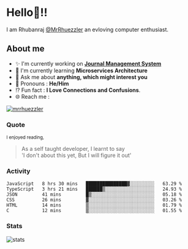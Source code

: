 
  
  
# Hello:wave:!!
I am Rhubanraj [@MrRhuezzler](https://github.com/MrRhuezzler) an evloving computer enthusiast.

## About me
- :sparkles: I'm currently working on [**Journal Management System**](https://manuscript.psgtech.ac.in)
- :book: I'm currently learning **Microservices Architecture**
- :speech_balloon: Ask me about **anything, which might interest you**
- :man: Pronouns : **He/Him**
- :interrobang: Fun fact : **I Love Connections and Confusions**.
- :globe_with_meridians: Reach me :  
  
[![mrrhuezzler](https://img.shields.io/badge/LinkedIn-0077B5?style=for-the-badge&logo=linkedin&logoColor=white)](https://www.linkedin.com/in/mrrhuezzler/)
<!--
### Interesting things, I found :bangbang:
-->
<!--
## Skills

## Drop a, Hi !
-->

<!-- 
Quotes
>  Always we overestimate the amount of work we can do in a day,  
>  and underestimate the amount we can do in our lifetime.
-->

### Quote
<sub>I enjoyed reading,</sub>
> As a self taught developer, I learnt to say  
> 'I don't about this yet, But I will figure it out'

### Activity
<!--START_SECTION:waka-->

```text
JavaScript   8 hrs 30 mins   ███████████████▓░░░░░░░░░   63.29 %
TypeScript   3 hrs 21 mins   ██████▒░░░░░░░░░░░░░░░░░░   24.93 %
JSON         41 mins         █▒░░░░░░░░░░░░░░░░░░░░░░░   05.18 %
CSS          26 mins         ▓░░░░░░░░░░░░░░░░░░░░░░░░   03.26 %
HTML         14 mins         ▒░░░░░░░░░░░░░░░░░░░░░░░░   01.79 %
C            12 mins         ▒░░░░░░░░░░░░░░░░░░░░░░░░   01.55 %
```

<!--END_SECTION:waka-->

### Stats
![stats](https://github-readme-streak-stats.herokuapp.com/?user=MrRhuezzler)

